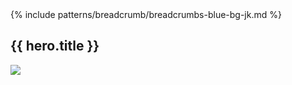  <section class="usa-hero hero-topics" aria-label="Introduction";>
  {% include patterns/breadcrumb/breadcrumbs-blue-bg-jk.md %}
  <div class="grid-container">
    <div class="usa-hero__callout">
      <h1 class="usa-hero__heading">
        <span class="usa-hero__heading--alt">{{ hero.title }}</span>
      </h1> 
    <div class="hero-image"><img src="{{ hero.hero_image.url}}" /></div>
    </div>
  </div>
</section>
            